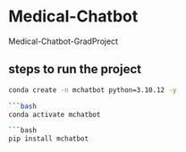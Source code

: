 # Medical-Chatbot
Medical-Chatbot-GradProject
## steps to run the project

```bash
conda create -n mchatbot python=3.10.12 -y

```bash
conda activate mchatbot

```bash
pip install mchatbot